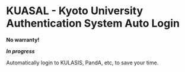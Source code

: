 # KUASAL - Kyoto University Authentication System Auto Login

**No warranty!**

***In progress***

Automatically login to KULASIS, PandA, etc, to save your time.

